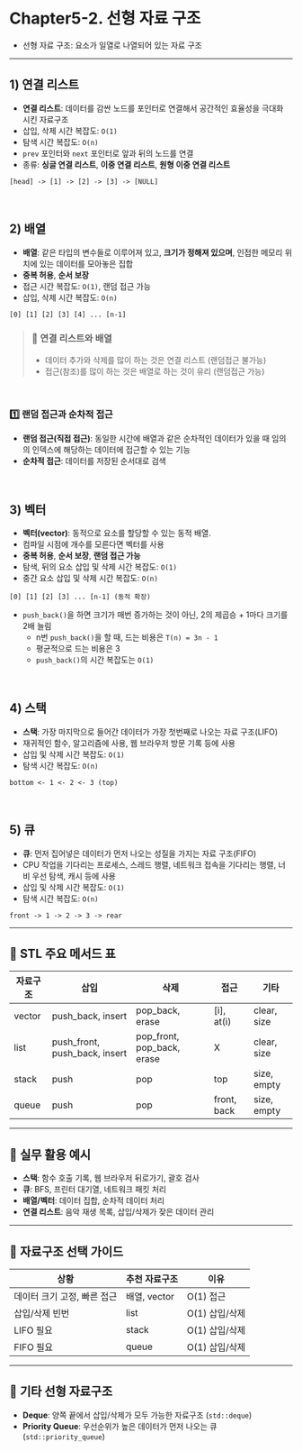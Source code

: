 # Chapter5-2. 선형 자료 구조
* 선형 자료 구조: 요소가 일열로 나열되어 있는 자료 구조

---

## 1) 연결 리스트
* **연결 리스트**: 데이터를 감싼 노드를 포인터로 연결해서 공간적인 효율성을 극대화 시킨 자료구조
* 삽입, 삭제 시간 복잡도: `O(1)`
* 탐색 시간 복잡도: `O(n)`
* `prev` 포인터와 `next` 포인터로 앞과 뒤의 노드를 연결
* 종류: **싱글 연결 리스트**, **이중 연결 리스트**, **원형 이중 연결 리스트**

```
[head] -> [1] -> [2] -> [3] -> [NULL]
```

<br>

## 2) 배열
* **배열**: 같은 타입의 변수들로 이루어져 있고, **크기가 정해져 있으며**, 인접한 메모리 위치에 있는 데이터를 모아놓은 집합
* **중복 허용**, **순서 보장**
* 접근 시간 복잡도: `O(1)`, 랜덤 접근 가능
* 삽입, 삭제 시간 복잡도: `O(n)`

```
[0] [1] [2] [3] [4] ... [n-1]
```

> ### 📢 연결 리스트와 배열
> * 데이터 추가와 삭제를 많이 하는 것은 연결 리스트 (랜덤접근 불가능)
> * 접근(참조)를 많이 하는 것은 배열로 하는 것이 유리 (랜덤접근 가능)

<br>

### 1️⃣ 랜덤 접근과 순차적 접근
* **랜덤 접근(직접 접근)**: 동일한 시간에 배열과 같은 순차적인 데이터가 있을 때 임의의 인덱스에 해당하는 데이터에 접근할 수 있는 기능
* **순차적 접근**: 데이터를 저장된 순서대로 검색

<br>

## 3) 벡터
* **벡터(vector)**: 동적으로 요소를 할당할 수 있는 동적 배열.
* 컴파일 시점에 개수를 모른다면 벡터를 사용
* **중복 허용**, **순서 보장**, **랜덤 접근 가능**
* 탐색, 뒤의 요소 삽입 및 삭제 시간 복잡도: `O(1)`
* 중간 요소 삽입 및 삭제 시간 복잡도: `O(n)`

```
[0] [1] [2] [3] ... [n-1] (동적 확장)
```

* `push_back()`을 하면 크기가 매번 증가하는 것이 아닌, 2의 제곱승 + 1마다 크기를 2배 늘림
  * n번 `push_back()`을 할 때, 드는 비용은 `T(n) = 3n - 1`
  * 평균적으로 드는 비용은 3
  * `push_back()`의 시간 복잡도는 `O(1)`

<br>

## 4) 스택
* **스택**: 가장 마지막으로 들어간 데이터가 가장 첫번째로 나오는 자료 구조(LIFO)
* 재귀적인 함수, 알고리즘에 사용, 웹 브라우저 방문 기록 등에 사용
* 삽입 및 삭제 시간 복잡도: `O(1)`
* 탐색 시간 복잡도: `O(n)`

```
bottom <- 1 <- 2 <- 3 (top)
```

<br>

## 5) 큐
* **큐**: 먼저 집어넣은 데이터가 먼저 나오는 성질을 가지는 자료 구조(FIFO)
* CPU 작업을 기다리는 프로세스, 스레드 행렬, 네트워크 접속을 기다리는 행렬, 너비 우선 탐색, 캐시 등에 사용
* 삽입 및 삭제 시간 복잡도: `O(1)`
* 탐색 시간 복잡도: `O(n)`

```
front -> 1 -> 2 -> 3 -> rear
```

---

## 📌 STL 주요 메서드 표

| 자료구조 | 삽입 | 삭제 | 접근 | 기타 |
|----------|------|------|------|------|
| vector   | push_back, insert | pop_back, erase | [i], at(i) | clear, size |
| list     | push_front, push_back, insert | pop_front, pop_back, erase | X | clear, size |
| stack    | push | pop | top | size, empty |
| queue    | push | pop | front, back | size, empty |

---

## 📌 실무 활용 예시

- **스택**: 함수 호출 기록, 웹 브라우저 뒤로가기, 괄호 검사
- **큐**: BFS, 프린터 대기열, 네트워크 패킷 처리
- **배열/벡터**: 데이터 집합, 순차적 데이터 처리
- **연결 리스트**: 음악 재생 목록, 삽입/삭제가 잦은 데이터 관리

---

## 📌 자료구조 선택 가이드

| 상황 | 추천 자료구조 | 이유 |
|------|--------------|------|
| 데이터 크기 고정, 빠른 접근 | 배열, vector | O(1) 접근 |
| 삽입/삭제 빈번 | list | O(1) 삽입/삭제 |
| LIFO 필요 | stack | O(1) 삽입/삭제 |
| FIFO 필요 | queue | O(1) 삽입/삭제 |

---

## 📌 기타 선형 자료구조

- **Deque**: 양쪽 끝에서 삽입/삭제가 모두 가능한 자료구조 (`std::deque`)
- **Priority Queue**: 우선순위가 높은 데이터가 먼저 나오는 큐 (`std::priority_queue`)
